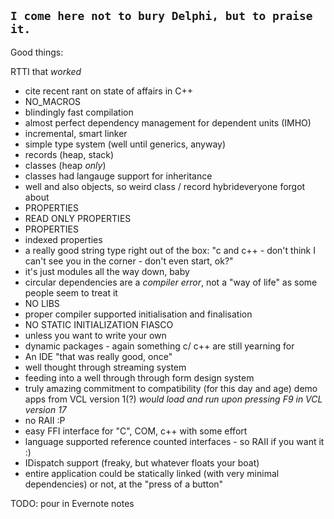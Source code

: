 `I come here not to bury Delphi, but to praise it.`
----

Good things:

RTTI that *worked*

- cite recent rant on state of affairs in C++
- NO_MACROS
- blindingly fast compilation
- almost perfect dependency management for dependent units (IMHO)
- incremental, smart linker
- simple type system (well until generics, anyway)
 - records (heap, stack)
 - classes (heap *only*)
  - classes had langauge support for inheritance
 - well and also objects, so weird class / record hybrideveryone forgot about
- PROPERTIES
- READ ONLY PROPERTIES
- PROPERTIES
 - indexed properties
- a really good string type right out of the box: "c and c++ - don't think I can't see you in the corner - don't even start, ok?"
- it's just modules all the way down, baby
 - circular dependencies are a _compiler error_, not a "way of life" as some people seem to treat it
 - NO LIBS
 - proper compiler supported initialisation and finalisation
  - NO STATIC INITIALIZATION FIASCO
  - unless you want to write your own
- dynamic packages - again something c/ c++ are still yearning for
- An IDE "that was really good, once"
- well thought through streaming system 
 - feeding into a well through through form design system
-  truly amazing commitment to compatibility (for this day and age) demo apps from VCL version 1(?) _would load and run upon pressing F9 in VCL version 17_
- no RAII :P
- easy FFI interface for "C", COM, c++ with some effort
- language supported reference counted interfaces - so RAII if you want it :)
- IDispatch support (freaky, but whatever floats your boat)
- entire application could be statically linked (with very minimal dependencies) or not, at the "press of a button"

TODO: pour in Evernote notes
